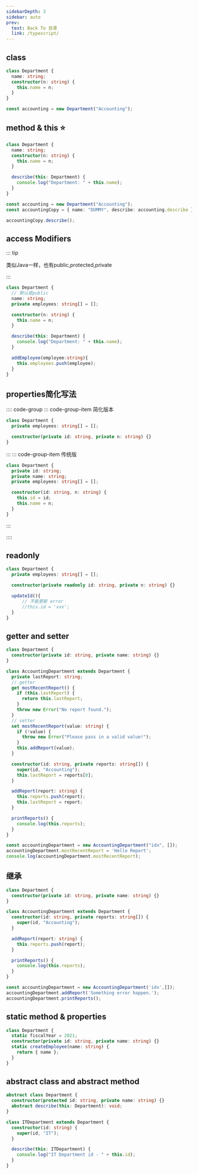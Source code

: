 ```yaml
---
sidebarDepth: 3
sidebar: auto
prev:
  text: Back To 目录
  link: /typescript/
---
```




## class

```typescript
class Department {
  name: string;
  constructor(n: string) {
    this.name = n;
  }
}

const accounting = new Department("Accounting");
```



## method & this :star:

```typescript {7-8,13,15}
class Department {
  name: string;
  constructor(n: string) {
    this.name = n;
  }

  describe(this: Department) {
    console.log("Department: " + this.name);
  }
}

const accounting = new Department("Accounting");
const accountingCopy = { name: "DUMMY", describe: accounting.describe };

accountingCopy.describe();
```

## access Modifiers

::: tip

类似Java一样，也有public,protected,private

:::

```typescript {4}
class Department {
  // 默认是public
  name: string;
  private employees: string[] = [];

  constructor(n: string) {
    this.name = n;
  }

  describe(this: Department) {
    console.log("Department: " + this.name);
  }

  addEmployee(employee:string){
    this.employees.push(employee);
  }
}
```



## properties简化写法

:::: code-group
::: code-group-item 简化版本

```typescript {4}
class Department {
  private employees: string[] = [];

  constructor(private id: string, private n: string) {}
}
```

:::
::: code-group-item 传统版

```typescript 
class Department {
  private id: string;
  private name: string;
  private employees: string[] = [];

  constructor(id: string, n: string) {
    this.id = id;
    this.name = n;
  }
}

```

:::

::::



## readonly

```typescript
class Department {
  private employees: string[] = [];

  constructor(private readonly id: string, private n: string) {}

  updateId(){
      // 不能更新 error
      //this.id = 'xxx';
  }
}
```



## getter and setter

```typescript {8,15,37-39}
class Department {
  constructor(private id: string, private name: string) {}
}

class AccountingDepartment extends Department {
  private lastReport: string;
  // getter
  get mostRecentReport() {
    if (this.lastReport) {
      return this.lastReport;
    }
    throw new Error("No report found.");
  }
  // setter
  set mostRecentReport(value: string) {
    if (!value) {
      throw new Error("Please pass in a valid value!");
    }
    this.addReport(value);
  }

  constructor(id: string, private reports: string[]) {
    super(id, "Accounting");
    this.lastReport = reports[0];
  }

  addReport(report: string) {
    this.reports.push(report);
    this.lastReport = report;
  }

  printReports() {
    console.log(this.reports);
  }
}

const accountingDepartment = new AccountingDepartment("idx", []);
accountingDepartment.mostRecentReport = 'Hello Report';
console.log(accountingDepartment.mostRecentReport);
```



## 继承

```typescript {5}
class Department {
  constructor(private id: string, private name: string) {}
}

class AccountingDepartment extends Department {
  constructor(id: string, private reports: string[]) {
    super(id, "Accounting");
  }

  addReport(report: string) {
    this.reports.push(report);
  }

  printReports() {
    console.log(this.reports);
  }
}

const accountingDepartment = new AccountingDepartment('idx',[]);
accountingDepartment.addReport('Something error happen.');
accountingDepartment.printReports();
```



## static method & properties

```typescript {2,4}
class Department {
  static fiscalYear = 2021;
  constructor(private id: string, private name: string) {}
  static createEmployee(name: string) {
    return { name };
  }
}
```



## abstract class and abstract method

```typescript {1,3,11}
abstract class Department {
  constructor(protected id: string, private name: string) {}
  abstract describe(this: Department): void;
}

class ITDepartment extends Department {
  constructor(id: string) {
    super(id, "IT");
  }

  describe(this: ITDepartment) {
    console.log("IT Department id - " + this.id);
  }
}

```

